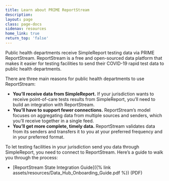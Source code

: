 ```yaml
---
title: Learn about PRIME ReportStream
description:
layout: page
class: page-docs
sidenav: resources
home_link: true
return_top: 'false'
---
```


Public health departments receive SimpleReport testing data via PRIME ReportStream. ReportStream is a free and open-sourced data platform that makes it easier for testing facilities to send their COVID-19 rapid test data to public health departments.

There are three main reasons for public health departments to use ReportStream:
- **You’ll receive data from SimpleReport.** If your jurisdiction wants to receive point-of-care tests results from SimpleReport, you’ll need to build an integration with ReportStream.
- **You’ll have to support fewer connections.** ReportStream’s model focuses on aggregating data from multiple sources and senders, which you’ll receive together in a single feed.
- **You’ll get more complete, timely data.** ReportStream validates data from its senders and transfers it to you at your preferred frequency and in your preferred format.

To let testing facilities in your jurisdiction send you data through SimpleReport, you need to connect to ReportStream. Here’s a guide to walk you through the process:
- [ReportStream State Integration Guide]({% link assets/resources/Data_Hub_Onboarding_Guide.pdf %}) (PDF)
